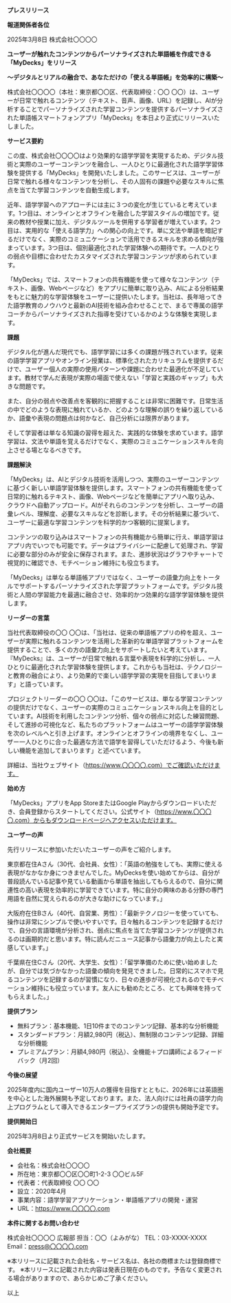 **プレスリリース**

**報道関係者各位**

2025年3月8日 株式会社〇〇〇〇

**ユーザーが触れたコンテンツからパーソナライズされた単語帳を作成できる「MyDecks」をリリース**

**〜デジタルとリアルの融合で、あなただけの「使える単語帳」を効率的に構築〜**

株式会社〇〇〇〇（本社：東京都〇〇区、代表取締役：〇〇 〇〇）は、ユーザーが日常で触れるコンテンツ（テキスト、音声、画像、URL）を記録し、AIが分析することでパーソナライズされた学習コンテンツを提供するパーソナライズされた単語帳スマートフォンアプリ「MyDecks」を本日より正式にリリースいたしました。

**サービス要約**

この度、株式会社〇〇〇〇はより効果的な語学学習を実現するため、デジタル技術と実際のユーザーコンテンツを融合し、一人ひとりに最適化された語学学習体験を提供する「MyDecks」を開発いたしました。このサービスは、ユーザーが日常で触れる様々なコンテンツを分析し、その人固有の課題や必要なスキルに焦点を当てた学習コンテンツを自動生成します。

近年、語学学習へのアプローチには主に３つの変化が生じていると考えています。1つ目は、オンラインとオフラインを融合した学習スタイルの増加です。従来の教材や授業に加え、デジタルツールを併用する学習者が増えています。2つ目は、実用的な「使える語学力」への関心の向上です。単に文法や単語を暗記するだけでなく、実際のコミュニケーションで活用できるスキルを求める傾向が強まっています。3つ目は、個別最適化された学習体験への期待です。一人ひとりの弱点や目標に合わせたカスタマイズされた学習コンテンツが求められています。

「MyDecks」では、スマートフォンの共有機能を使って様々なコンテンツ（テキスト、画像、Webページなど）をアプリに簡単に取り込み、AIによる分析結果をもとに魅力的な学習体験をユーザーに提供いたします。当社は、長年培ってきた語学教育のノウハウと最新のAI技術を組み合わせることで、まるで専属の語学コーチからパーソナライズされた指導を受けているかのような体験を実現します。

**課題**

デジタル化が進んだ現代でも、語学学習には多くの課題が残されています。従来の語学学習アプリやオンライン授業は、標準化されたカリキュラムを提供するだけで、ユーザー個人の実際の使用パターンや課題に合わせた最適化が不足しています。教材で学んだ表現が実際の場面で使えない「学習と実践のギャップ」も大きな問題です。

また、自分の弱点や改善点を客観的に把握することは非常に困難です。日常生活の中でどのような表現に触れているか、どのような理解の誤りを繰り返しているか、語彙や表現の問題点は何かなど、自己分析には限界があります。

そして学習者は単なる知識の習得を超えた、実践的な体験を求めています。語学学習は、文法や単語を覚えるだけでなく、実際のコミュニケーションスキルを向上させる場となるべきです。

**課題解決**

「MyDecks」は、AIとデジタル技術を活用しつつ、実際のユーザーコンテンツに基づく新しい単語学習体験を提供します。スマートフォンの共有機能を使って日常的に触れるテキスト、画像、Webページなどを簡単にアプリへ取り込み、クラウドへ自動アップロード。AIがそれらのコンテンツを分析し、ユーザーの語彙レベル、理解度、必要なスキルなどを診断します。その分析結果に基づいて、ユーザーに最適な学習コンテンツを科学的かつ客観的に提案します。

コンテンツの取り込みはスマートフォンの共有機能から簡単に行え、単語学習はアプリ内でいつでも可能です。データはプライバシーに配慮して処理され、学習に必要な部分のみが安全に保存されます。また、進捗状況はグラフやチャートで視覚的に確認でき、モチベーション維持にも役立ちます。

「MyDecks」は単なる単語帳アプリではなく、ユーザーの語彙力向上をトータルでサポートするパーソナライズされた学習プラットフォームです。デジタル技術と人間の学習能力を最適に融合させ、効率的かつ効果的な語学学習体験を提供します。

**リーダーの言葉**

当社代表取締役の〇〇 〇〇は、「当社は、従来の単語帳アプリの枠を超え、ユーザーが実際に触れるコンテンツを活用した革新的な単語学習プラットフォームを提供することで、多くの方の語彙力向上をサポートしたいと考えています。『MyDecks』は、ユーザーが日常で触れる言葉や表現を科学的に分析し、一人ひとりに最適化された学習体験を提供します。これからも当社は、テクノロジーと教育の融合により、より効果的で楽しい語学学習の実現を目指してまいります」と語っています。

プロジェクトリーダーの〇〇 〇〇は、「このサービスは、単なる学習コンテンツの提供だけでなく、ユーザーの実際のコミュニケーションスキル向上を目的としています。AI技術を利用したコンテンツ分析、個々の弱点に対応した練習問題、そして進捗の可視化など、私たちのプラットフォームはユーザーの語学学習体験を次のレベルへと引き上げます。オンラインとオフラインの境界をなくし、ユーザー一人ひとりに合った最適な方法で語学を習得していただけるよう、今後も新しい機能を追加してまいります」と述べています。

詳細は、当社ウェブサイト（https://www.〇〇〇〇.com）でご確認いただけます。

**始め方**

「MyDecks」アプリをApp StoreまたはGoogle Playからダウンロードいただき、会員登録からスタートしてください。公式サイト（https://www.〇〇〇〇.com）からもダウンロードページへアクセスいただけます。

**ユーザーの声**

先行リリースに参加いただいたユーザーの声をご紹介します。

東京都在住Aさん（30代、会社員、女性）：「英語の勉強をしても、実際に使える表現がなかなか身につきませんでした。MyDecksを使い始めてからは、自分が普段読んでいる記事や見ている動画から単語を抽出してもらえるので、自分に関連性の高い表現を効率的に学習できています。特に自分の興味のある分野の専門用語を自然に覚えられるのが大きな助けになっています。」

大阪府在住Bさん（40代、自営業、男性）：「最新テクノロジーを使っていても、操作は非常にシンプルで使いやすいです。日々触れるコンテンツを記録するだけで、自分の言語環境が分析され、弱点に焦点を当てた学習コンテンツが提供されるのは画期的だと思います。特に読んだニュース記事から語彙力が向上したと実感しています。」

千葉県在住Cさん（20代、大学生、女性）：「留学準備のために使い始めましたが、自分では気づかなかった語彙の傾向を発見できました。日常的にスマホで見るコンテンツを記録するのが習慣になり、日々の進歩が可視化されるのでモチベーション維持にも役立っています。友人にも勧めたところ、とても興味を持ってもらえました。」

**提供プラン**

* 無料プラン：基本機能、1日10件までのコンテンツ記録、基本的な分析機能
* スタンダードプラン：月額2,980円（税込）、無制限のコンテンツ記録、詳細な分析機能
* プレミアムプラン：月額4,980円（税込）、全機能＋プロ講師によるフィードバック（月2回）

**今後の展望**

2025年度内に国内ユーザー10万人の獲得を目指すとともに、2026年には英語圏を中心とした海外展開も予定しております。また、法人向けには社員の語学力向上プログラムとして導入できるエンタープライズプランの提供も開始予定です。

**提供開始日**

2025年3月8日より正式サービスを開始いたします。

**会社概要**

* 会社名：株式会社〇〇〇〇
* 所在地：東京都〇〇区〇〇町1-2-3 〇〇ビル5F
* 代表者：代表取締役 〇〇 〇〇
* 設立：2020年4月
* 事業内容：語学学習アプリケーション・単語帳アプリの開発・運営
* URL：https://www.〇〇〇〇.com

**本件に関するお問い合わせ**

株式会社〇〇〇〇 広報部 担当：〇〇（よみがな） 
TEL：03-XXXX-XXXX 
Email：press@〇〇〇〇.com

※本リリースに記載された会社名・サービス名は、各社の商標または登録商標です。
※本リリースに記載された内容は発表日現在のものです。予告なく変更される場合がありますので、あらかじめご了承ください。

以上